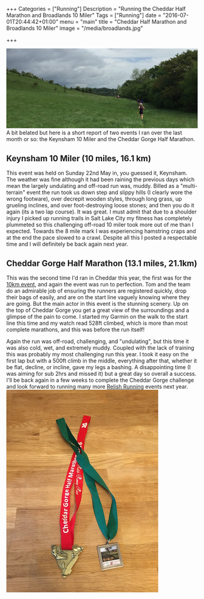 +++
Categories = ["Running"]
Description = "Running the Cheddar Half Marathon and Broadlands 10 Miler"
Tags = ["Running"]
date = "2016-07-01T20:44:42+01:00"
menu = "main"
title = "Cheddar Half Marathon and Broadlands 10 Miler"
image = "/media/broadlands.jpg"

+++

<img align=“center” src="/media/broadlands.jpg">
A bit belated but here is a short report of two events I ran over the last month or so: the Keynsham 10 Miler and the Cheddar Gorge Half Marathon.

## Keynsham 10 Miler (10 miles, 16.1 km)

This event was held on Sunday 22nd May in, you guessed it, Keynsham. The weather was fine although it had been raining the previous days which mean the largely undulating and off-road run was, muddy. Billed as a "multi-terrain" event the run took us down step and slippy hills (I clearly wore the wrong footware), over decrepit wooden styles, through long grass, up grueling inclines, and over foot-destroying loose stones; and then you do it again (its a two lap course). It was great. I must admit that due to a shoulder injury I picked up running trails in Salt Lake City my fitness has completely plummeted so this challenging off-road 10 miler took more out of me than I expected. Towards the 8 mile mark I was experiencing hamstring craps and at the end the pace slowed to a crawl. Despite all this I posted a respectable time and I will definitely be back again next year.

## Cheddar Gorge Half Marathon (13.1 miles, 21.1km)

This was the second time I'd ran in Cheddar this year, the first was for the [10km event](http://www.linuxuk.org/post/20160410_cheddar_gorge_10k/), and again the event was run to perfection. Tom and the team do an admirable job of ensuring the runners are registered quickly, drop their bags of easily, and are on the start line vaguely knowing where they are going. But the main actor in this event is the stunning scenery. Up on the top of Cheddar Gorge you get a great view of the surroundings and a glimpse of the pain to come. I started my Garmin on the walk to the start line this time and my watch read 528ft climbed, which is more than most complete marathons, and this was before the run itself!

Again the run was off-road, challenging, and "undulating", but this time it was also cold, wet, and extremely muddy. Coupled with the lack of training this was probably my most challenging run this year. I took it easy on the first lap but with a 500ft climb in the middle, everything after that, whether it be flat, decline, or incline, gave my legs a bashing. A disappointing time (I was aiming for sub 2hrs and missed it) but a great day so overall a success. I'll be back again in a few weeks to complete the Cheddar Gorge challenge and look forward to running many more [Relish Running](http://www.relishrunningraces.com) events next year.
<img align=“center” src="/media/cheddar_broadlands_medals.jpg">
